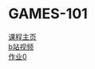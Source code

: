 # GAMES-101

[课程主页](https://sites.cs.ucsb.edu/~lingqi/teaching/games101.html)  
[b站视频](https://www.bilibili.com/video/BV1X7411F744?p=2)  
[作业0](http://www.smartchair.org/f_/GAMES2020Course-YLQ/75aa1/F2/Hw0.zip)
